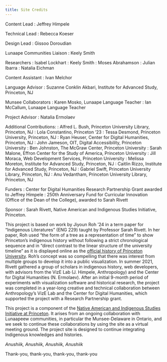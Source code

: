 ```yaml
---
title: Site Credits
---
```


Content Lead
: Jeffrey Himpele

Technical Lead
: Rebecca Koeser 

Design Lead
: Gissoo Doroudian

Lunaape Communities Liaison 
: Keely Smith

Researchers
: Isabel Lockhart
: Keely Smith
: Moses Abrahamson
: Julian Ibarra
: Natalia Eichman

Content Assistant
: Ivan Melchor

Language Advisor
: Suzanne Conklin Akbari, Institute for Advanced Study, Princeton, NJ

Munsee Collaborators
: Karen Mosko, Lunaape Language Teacher
: Ian McCallum, Lunaape Language Teacher

Project Advisor
: Natalia Ermolaev

Additional Contributions:
: Alfred L. Bush, Princeton University Library, Princeton, NJ
: Lola Constantino, Princeton ‘23
: Tessa Desmond, Princeton University, Princeton, NJ
: Ryan Heuser, Center for Digital Humanities, Princeton, NJ
: John Jameson, OIT, Digital Accessibility, Princeton University
: Ben Johnston, The McGraw Center, Princeton University
: Sarah Malone, Effron Center for the Study of America, Princeton University
: Jill Moraca, Web Development Services, Princeton University
: Melissa Moreton, Institute for Advanced Study, Princeton, NJ
: Caitlin Rizzo, Institute for Advanced Study, Princeton, NJ
: Gabriel Swift, Princeton University Library, Princeton, NJ
: Anu Vedantham, Princeton University Library, Princeton, NJ

Funders
: Center for Digital Humanities Research Partnership Grant awarded to Jeffrey Himpele
: 250th Anniversary Fund for Curricular Innovation (Office of the Dean of the College), awarded to Sarah Rivett

Sponsor
: Sarah Rivett, Native American and Indigenous Studies Initiative, Princeton.

This project is based on  work by Jiyoun Roh ’24 in a term paper for “Indigenous Literatures” (ENG 229) taught by Professor Sarah Rivett. In her paper, Roh used “the form of a tree as a representation of time” to show Princeton’s indigenous history without following a strict chronological sequence and in “direct contrast to the linear structure of the university timeline” as it is displayed online as the [official history of Princeton University](http://princeton.edu/meet-princeton/history). Roh’s concept was so compelling that there was interest from multiple groups to develop it into a public visualization. In summer 2021, Rivett gathered a group of scholars in indigenous history, web developers, with advisors from the VizE Lab (J. Himpele, Anthropology) and the Center for Digital Humanities (N. Ermolaev). After an initial 9-month period of experiments with visualization software and historical research, the project was completed in a year-long creative and technical collaboration between Anthropology’s VizE Lab and the Center for Digital Humanities, which supported the project with a Research Partnership grant.
 
This project is a component of the [Native American and Indigenous Studies Initiative at Princeton](http://indigenous.princeton.edu/). It arises from an ongoing collaboration with Lunaapeew communities, in particular the Munsee-Delaware in Ontario, and we seek to continue these collaborations by using the site as a virtual meeting ground. The project site is designed to continue integrating Indigenous knowledges and histories. 

*Anushiik, Anushiik, Anushiik, Anushiik*

Thank-you, thank-you, thank-you, thank-you

